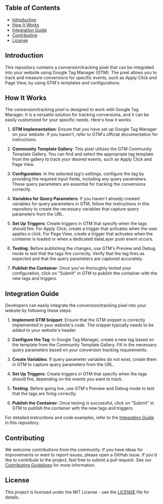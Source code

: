 ## Table of Contents
- [Introduction](#introduction)
- [How It Works](#how-it-works)
- [Integration Guide](#integration-guide)
- [Contributing](#contributing)
- [License](#license)

## Introduction

This repository contains a conversion/tracking pixel that can be integrated into your website using Google Tag Manager (GTM). The pixel allows you to track and measure conversions for specific events, such as Apply Click and Page View, by using GTM's templates and configurations.

## How It Works

The conversion/tracking pixel is designed to work with Google Tag Manager. It is a versatile solution for tracking conversions, and it can be easily customized for your specific needs. Here's how it works:

1. **GTM Implementation**: Ensure that you have set up Google Tag Manager on your website. If you haven't, refer to GTM's official documentation for instructions.

2. **Community Template Gallery**: This pixel utilizes the GTM Community Template Gallery. You can find and select the appropriate tag template from the gallery to track your desired events, such as Apply Click and Page View.

3. **Configuration**: In the selected tag's settings, configure the tag by providing the required input fields, including any query parameters. These query parameters are essential for tracking the conversions correctly.

4. **Variables for Query Parameters**: If you haven't already created variables for query parameters in GTM, follow the instructions in this repository to create the necessary variables that capture query parameters from the URL.

5. **Set Up Triggers**: Create triggers in GTM that specify when the tags should fire. For Apply Click, create a trigger that activates when the user applies a click. For Page View, create a trigger that activates when the container is loaded or when a dedicated dataLayer push event occurs.

6. **Testing**: Before publishing the changes, use GTM's Preview and Debug mode to test that the tags fire correctly. Verify that the tag fires as expected and that the query parameters are captured accurately.

7. **Publish the Container**: Once you've thoroughly tested your configuration, click on "Submit" in GTM to publish the container with the new tags and triggers.

## Integration Guide

Developers can easily integrate the conversion/tracking pixel into your website by following these steps:

1. **Implement GTM Snippet**: Ensure that the GTM snippet is correctly implemented in your website's code. The snippet typically needs to be added to your website's header.

2. **Configure the Tag**: In Google Tag Manager, create a new tag based on the template from the Community Template Gallery. Fill in the necessary query parameters based on your conversion tracking requirements.

3. **Create Variables**: If query parameter variables do not exist, create them in GTM to capture query parameters from the URL.

4. **Set Up Triggers**: Create triggers in GTM that specify when the tags should fire, depending on the events you want to track.

5. **Testing**: Before going live, use GTM's Preview and Debug mode to test that the tags are firing correctly.

6. **Publish the Container**: Once testing is successful, click on "Submit" in GTM to publish the container with the new tags and triggers.

For detailed instructions and code examples, refer to the [Integration Guide](integration-guide.md) in this repository.

## Contributing

We welcome contributions from the community. If you have ideas for improvements or want to report issues, please open a GitHub issue. If you'd like to contribute to the project, feel free to submit a pull request. See our [Contributing Guidelines](CONTRIBUTING.md) for more information.

## License

This project is licensed under the MIT License - see the [LICENSE](LICENSE) file for details.
